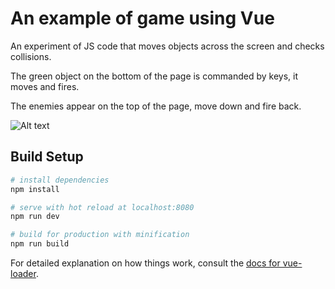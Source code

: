 # An example of game using Vue

An experiment of JS code that moves objects across the screen and checks collisions.

The green object on the bottom of the page is commanded by keys, it moves and fires.

The enemies appear on the top of the page, move down and fire back.

![Alt text](https://github.com/tiagogeraldi/game_with_vue/blob/master/screenshot.pngg "Game screenshot")

## Build Setup

``` bash
# install dependencies
npm install

# serve with hot reload at localhost:8080
npm run dev

# build for production with minification
npm run build
```

For detailed explanation on how things work, consult the [docs for vue-loader](http://vuejs.github.io/vue-loader).
